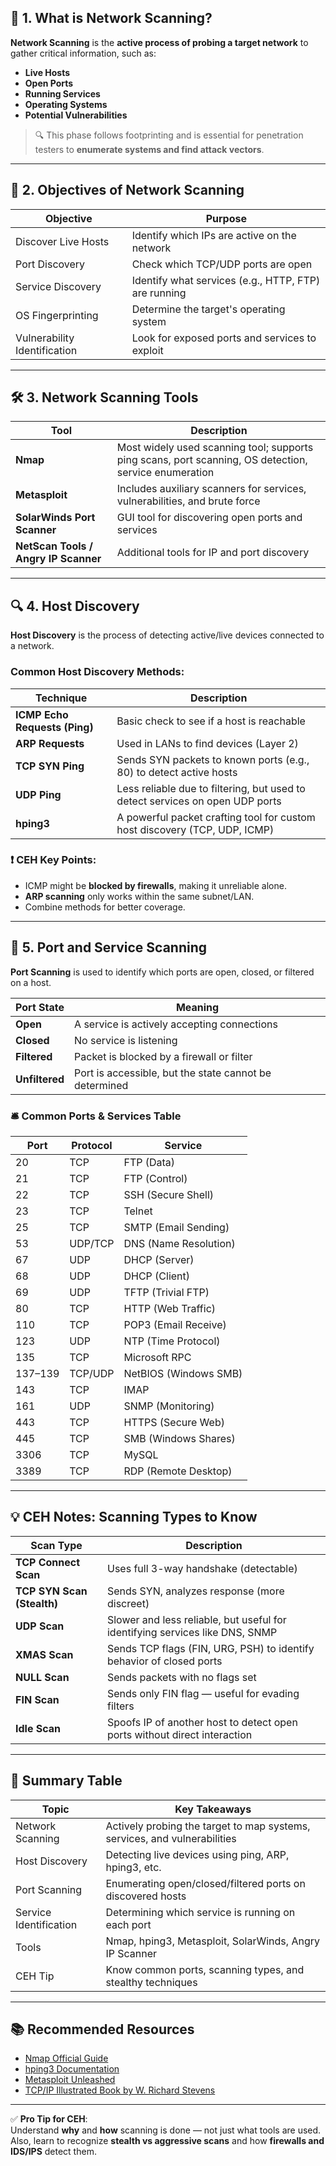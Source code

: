 ## 📡 1. What is Network Scanning?

**Network Scanning** is the **active process of probing a target network** to gather critical information, such as:

- **Live Hosts**
- **Open Ports**
- **Running Services**
- **Operating Systems**
- **Potential Vulnerabilities**

> 🔍 This phase follows footprinting and is essential for penetration testers to **enumerate systems and find attack vectors**.

---

## 🎯 2. Objectives of Network Scanning

| Objective                     | Purpose |
|------------------------------|---------|
| Discover Live Hosts          | Identify which IPs are active on the network |
| Port Discovery               | Check which TCP/UDP ports are open |
| Service Discovery            | Identify what services (e.g., HTTP, FTP) are running |
| OS Fingerprinting            | Determine the target's operating system |
| Vulnerability Identification | Look for exposed ports and services to exploit |

---

## 🛠️ 3. Network Scanning Tools

| Tool        | Description |
|-------------|-------------|
| **Nmap**    | Most widely used scanning tool; supports ping scans, port scanning, OS detection, service enumeration |
| **Metasploit** | Includes auxiliary scanners for services, vulnerabilities, and brute force |
| **SolarWinds Port Scanner** | GUI tool for discovering open ports and services |
| **NetScan Tools / Angry IP Scanner** | Additional tools for IP and port discovery |

---

## 🔍 4. Host Discovery

**Host Discovery** is the process of detecting active/live devices connected to a network.

### Common Host Discovery Methods:

| Technique | Description |
|-----------|-------------|
| **ICMP Echo Requests (Ping)** | Basic check to see if a host is reachable |
| **ARP Requests** | Used in LANs to find devices (Layer 2) |
| **TCP SYN Ping** | Sends SYN packets to known ports (e.g., 80) to detect active hosts |
| **UDP Ping** | Less reliable due to filtering, but used to detect services on open UDP ports |
| **hping3** | A powerful packet crafting tool for custom host discovery (TCP, UDP, ICMP) |

### ❗ CEH Key Points:
- ICMP might be **blocked by firewalls**, making it unreliable alone.
- **ARP scanning** only works within the same subnet/LAN.
- Combine methods for better coverage.

---

## 🚪 5. Port and Service Scanning

**Port Scanning** is used to identify which ports are open, closed, or filtered on a host.

| Port State  | Meaning |
|-------------|---------|
| **Open**    | A service is actively accepting connections |
| **Closed**  | No service is listening |
| **Filtered**| Packet is blocked by a firewall or filter |
| **Unfiltered** | Port is accessible, but the state cannot be determined |

### 🛎️ Common Ports & Services Table

| Port | Protocol | Service             |
|------|----------|---------------------|
| 20   | TCP      | FTP (Data)          |
| 21   | TCP      | FTP (Control)       |
| 22   | TCP      | SSH (Secure Shell)  |
| 23   | TCP      | Telnet              |
| 25   | TCP      | SMTP (Email Sending)|
| 53   | UDP/TCP  | DNS (Name Resolution)|
| 67   | UDP      | DHCP (Server)       |
| 68   | UDP      | DHCP (Client)       |
| 69   | UDP      | TFTP (Trivial FTP)  |
| 80   | TCP      | HTTP (Web Traffic)  |
| 110  | TCP      | POP3 (Email Receive)|
| 123  | UDP      | NTP (Time Protocol) |
| 135  | TCP      | Microsoft RPC       |
| 137–139 | TCP/UDP | NetBIOS (Windows SMB) |
| 143  | TCP      | IMAP                |
| 161  | UDP      | SNMP (Monitoring)   |
| 443  | TCP      | HTTPS (Secure Web)  |
| 445  | TCP      | SMB (Windows Shares)|
| 3306 | TCP      | MySQL               |
| 3389 | TCP      | RDP (Remote Desktop)|

---

## 💡 CEH Notes: Scanning Types to Know

| Scan Type         | Description |
|-------------------|-------------|
| **TCP Connect Scan** | Uses full 3-way handshake (detectable) |
| **TCP SYN Scan (Stealth)** | Sends SYN, analyzes response (more discreet) |
| **UDP Scan** | Slower and less reliable, but useful for identifying services like DNS, SNMP |
| **XMAS Scan** | Sends TCP flags (FIN, URG, PSH) to identify behavior of closed ports |
| **NULL Scan** | Sends packets with no flags set |
| **FIN Scan** | Sends only FIN flag — useful for evading filters |
| **Idle Scan** | Spoofs IP of another host to detect open ports without direct interaction |

---

## 🧠 Summary Table

| Topic                | Key Takeaways |
|----------------------|----------------|
| Network Scanning     | Actively probing the target to map systems, services, and vulnerabilities |
| Host Discovery       | Detecting live devices using ping, ARP, hping3, etc. |
| Port Scanning        | Enumerating open/closed/filtered ports on discovered hosts |
| Service Identification | Determining which service is running on each port |
| Tools                | Nmap, hping3, Metasploit, SolarWinds, Angry IP Scanner |
| CEH Tip              | Know common ports, scanning types, and stealthy techniques |

---

## 📚 Recommended Resources

- [Nmap Official Guide](https://nmap.org/book/man.html)
- [hping3 Documentation](https://linux.die.net/man/8/hping3)
- [Metasploit Unleashed](https://www.offensive-security.com/metasploit-unleashed/)
- [TCP/IP Illustrated Book by W. Richard Stevens](https://www.amazon.com/TCP-Illustrated-Vol-1/dp/0201633469)

---

✅ **Pro Tip for CEH**:  
Understand **why** and **how** scanning is done — not just what tools are used. Also, learn to recognize **stealth vs aggressive scans** and how **firewalls and IDS/IPS** detect them.

